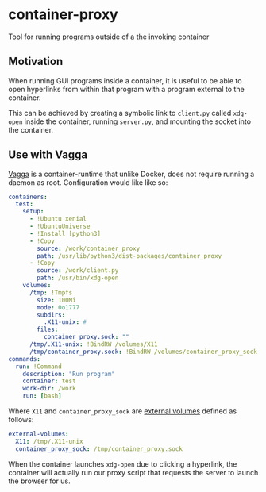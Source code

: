 # container-proxy
Tool for running programs outside of a the invoking container

## Motivation
When running GUI programs inside a container, it is useful to be able to open
hyperlinks from within that program with a program external to the container.

This can be achieved by creating a symbolic link to `client.py` called
`xdg-open` inside the container, running `server.py`, and mounting the socket
into the container.

## Use with Vagga
[Vagga](https://github.com/talihook/vagga) is a container-runtime that unlike
Docker, does not require running a daemon as root. Configuration would like like
so:

```yaml
containers:
  test:
    setup:
      - !Ubuntu xenial
      - !UbuntuUniverse
      - !Install [python3]
      - !Copy
        source: /work/container_proxy
        path: /usr/lib/python3/dist-packages/container_proxy
      - !Copy
        source: /work/client.py
        path: /usr/bin/xdg-open
    volumes:
      /tmp: !Tmpfs
        size: 100Mi
        mode: 0o1777
        subdirs:
          .X11-unix: #
        files:
          container_proxy.sock: ""
      /tmp/.X11-unix: !BindRW /volumes/X11
      /tmp/container_proxy.sock: !BindRW /volumes/container_proxy_sock
commands:
  run: !Command
    description: "Run program"
    container: test
    work-dir: /work
    run: [bash]
```

Where `X11` and `container_proxy_sock` are
[external volumes](http://vagga.readthedocs.io/en/latest/settings.html#opt-external-volumes)
defined as follows:

```yaml
external-volumes:
  X11: /tmp/.X11-unix
  container_proxy_sock: /tmp/container_proxy.sock
```

When the container launches `xdg-open` due to clicking a hyperlink, the
container will actually run our proxy script that requests the server to launch
the browser for us.

